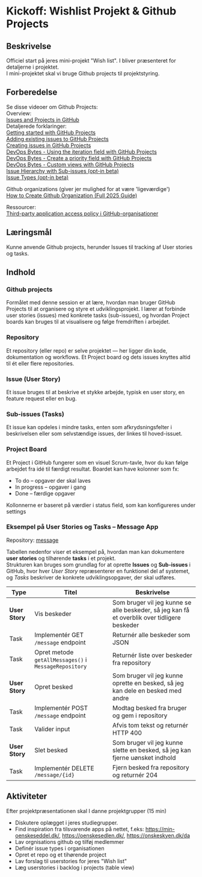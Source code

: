 # Kickoff: Wishlist Projekt & Github Projects

## Beskrivelse
Officiel start på jeres mini-projekt "Wish list".
I bliver præsenteret for detaljerne i projektet.  
I mini-projektet skal vi bruge Github projects til projektstyring. 
## Forberedelse  
Se disse videoer om Github Projects:  
Overview:  
[Issues and Projects in GitHub](https://www.youtube.com/watch?v=fFrq28RY1SQ)  
Detaljerede forklaringer:  
[Getting started with GitHub Projects](https://www.youtube.com/watch?v=lzpcyYIbHqE&list=PLiO7XHcmTsldZR93nkTFmmWbCEVF_8F5H&index=1)  
[Adding existing issues to GitHub Projects](https://www.youtube.com/watch?v=Wym76EjWKZw&list=PLiO7XHcmTsldZR93nkTFmmWbCEVF_8F5H&index=2)  
[Creating issues in GitHub Projects](https://www.youtube.com/watch?v=-xM2MT0Nv8k&list=PLiO7XHcmTsldZR93nkTFmmWbCEVF_8F5H&index=3)  
[DevOps Bytes - Using the iteration field with GitHub Projects](https://www.youtube.com/watch?v=iFrJs8abTWg&list=PLiO7XHcmTsldZR93nkTFmmWbCEVF_8F5H&index=4)  
[DevOps Bytes - Create a priority field with GitHub Projects](https://www.youtube.com/watch?v=ZzXsmsfdJKM&list=PLiO7XHcmTsldZR93nkTFmmWbCEVF_8F5H&index=5)  
[DevOps Bytes - Custom views with GitHub Projects](https://www.youtube.com/watch?v=28Hr5zxsPl8&list=PLiO7XHcmTsldZR93nkTFmmWbCEVF_8F5H&index=6)  
[Issue Hierarchy with Sub-issues (opt-in beta)](https://www.youtube.com/watch?v=F42FN6cZmA4&list=PLiO7XHcmTsldZR93nkTFmmWbCEVF_8F5H&index=8)  
[Issue Types (opt-in beta)](https://www.youtube.com/watch?v=2wVmcuCC1is&list=PLiO7XHcmTsldZR93nkTFmmWbCEVF_8F5H&index=9)  

Github organizations (giver jer mulighed for at være 'ligeværdige')  
[How to Create Github Organization (Full 2025 Guide)](https://www.youtube.com/watch?v=6Byb4wWpPSQ)

Ressourcer:  
[Third-party application access policy i GitHub-organisationer](uge%2043/1.gang/resources/third-party-application-access.md)


## Læringsmål
Kunne anvende Github projects, herunder Issues til tracking af User stories og tasks.

## Indhold

### Github projects
Formålet med denne session er at lære, hvordan man bruger GitHub Projects til at organisere og styre et udviklingsprojekt.
I lærer at forbinde user stories (issues) med konkrete tasks (sub-issues), og hvordan Project boards kan bruges til at visualisere og følge fremdriften i arbejdet.  

### Repository
Et repository (eller repo) er selve projektet — her ligger din kode, dokumentation og workflows.
Et Project board og dets issues knyttes altid til ét eller flere repositories.  
### Issue (User Story)
Et issue bruges til at beskrive et stykke arbejde, typisk en user story, en feature request eller en bug.  
### Sub-issues (Tasks)
Et issue kan opdeles i mindre tasks, enten som afkrydsningsfelter i beskrivelsen eller som selvstændige issues, der linkes til hoved-issuet.  
### Project Board
Et Project i GitHub fungerer som en visuel Scrum-tavle, hvor du kan følge arbejdet fra idé til færdigt resultat.
Boardet kan have kolonner som fx:
- To do – opgaver der skal laves
- In progress – opgaver i gang
- Done – færdige opgaver

Kollonnerne er baseret på værdier i status field, som kan konfigureres under settings 

### Eksempel på User Stories og Tasks – Message App  
Repository: [message](https://github.com/EK-DATA-2SEM-PROGSYSTEK/message)  

Tabellen nedenfor viser et eksempel på, hvordan man kan dokumentere **user stories** og tilhørende **tasks** i et projekt.  
Strukturen kan bruges som grundlag for at oprette **Issues** og **Sub-issues** i GitHub, hvor hver *User Story* repræsenterer en funktionel del af systemet, og *Tasks* beskriver de konkrete udviklingsopgaver, der skal udføres.

| Type | Titel | Beskrivelse |
|------|--------|-------------|
| **User Story** | <span style="white-space: nowrap;">Vis beskeder</span> | Som bruger vil jeg kunne se alle beskeder, så jeg kan få et overblik over tidligere beskeder |
| Task | Implementér GET `/message` endpoint | Returnér alle beskeder som JSON |
| Task | Opret metode `getAllMessages()` i `MessageRepository` | Returnér liste over beskeder fra repository |
| **User Story** | <span style="white-space: nowrap;">Opret besked</span> | Som bruger vil jeg kunne oprette en besked, så jeg kan dele en besked med andre |
| Task | Implementér POST `/message` endpoint | Modtag besked fra bruger og gem i repository |
| Task | Valider input | Afvis tom tekst og returnér HTTP 400 |
| **User Story** | <span style="white-space: nowrap;">Slet besked</span> | Som bruger vil jeg kunne slette en besked, så jeg kan fjerne uønsket indhold |
| Task | Implementér DELETE `/message/{id}` | Fjern besked fra repository og returnér 204 |




## Aktiviteter
Efter projektpræsentationen skal I danne projektgrupper (15 min)
- Diskutere oplægget i jeres studiegrupper.
- Find inspiration fra tilsvarende apps på nettet, f.eks: https://min-oenskeseddel.dk/, https://oenskesedlen.dk/, https://onskeskyen.dk/da
- Lav orgnisations github og tilføj medlemmer
- Definér issue types i organisationen
- Opret et repo og et tihørende project
- Lav forslag til userstories for jeres "Wish list"
- Læg userstories i backlog i projects (table view)
